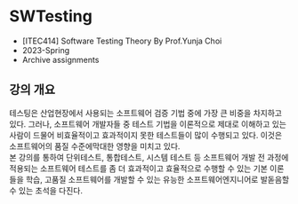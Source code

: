 # SWTesting
* [ITEC414] Software Testing Theory By Prof.Yunja Choi
* 2023-Spring
* Archive assignments

## 강의 개요
테스팅은 산업현장에서 사용되는 소프트웨어 검증 기법 중에 가장 큰 비중을 차지하고 있다. 그러나, 소프트웨어 개발자들 중 테스트 기법을 이론적으로 제대로 이해하고 있는 사람이 드물어 비효율적이고 효과적이지 못한 테스트들이 많이 수행되고 있다. 이것은 소프트웨어의 품질 수준에막대한 영향을 미치고 있다.
<br>
본 강의를 통하여
단위테스트, 통합테스트, 시스템 테스트 등 소프트웨어 개발 전 과정에 적용되는 소프트웨어 테스트를 좀 더 효과적이고 효율적으로 수행할 수 있는 기본 이론들을 학습, 고품질 소프트웨어를 개발할 수 있는 유능한 소프트웨어엔지니어로 발돋음할 수 있는 초석을 다진다.
<br>
